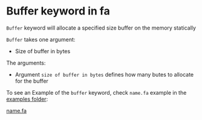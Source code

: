 # Buffer keyword in fa

`Buffer` keyword will allocate a specified size buffer
on the memory statically

`Buffer` takes one argument:

- Size of buffer in bytes

The arguments:

- Argument `size of buffer in bytes` defines how many butes to allocate
  for the buffer

To see an Example of the `buffer` keyword,
check `name.fa` example in the [examples folder](/examples):

[name.fa](/examples/name.fa)
